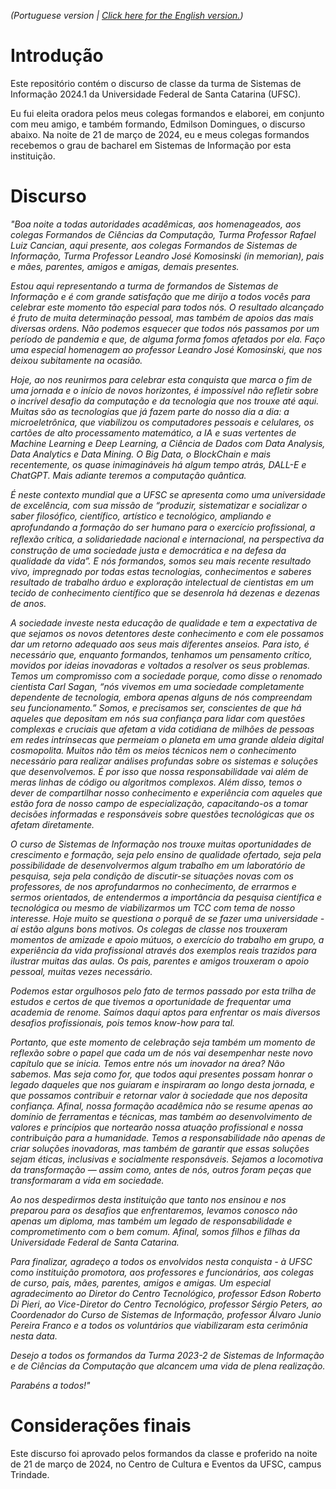 _(Portuguese version | [Click here for the English version.](https://github.com/barbaracalderon/graduation-speech-2024/blob/main/README-en.md))_

# Introdução

Este repositório contém o discurso de classe da turma de Sistemas de Informação 2024.1 da Universidade Federal de Santa Catarina (UFSC).

Eu fui eleita oradora pelos meus colegas formandos e elaborei, em conjunto com meu amigo, e também formando, Edmilson Domingues, o discurso abaixo. Na noite de 21 de março de 2024, eu e meus colegas formandos recebemos o grau de bacharel em Sistemas de Informação por esta instituição.

# Discurso

_"Boa noite a todas autoridades acadêmicas, aos homenageados, aos colegas Formandos de Ciências da Computação, Turma Professor Rafael Luiz Cancian, aqui presente, aos colegas Formandos de Sistemas de Informação, Turma Professor Leandro José Komosinski (in memorian), pais e mães, parentes, amigos e amigas, demais presentes._

_Estou aqui representando a turma de formandos de Sistemas de Informação e é com grande satisfação que me dirijo a todos vocês para celebrar este momento tão especial para todos nós. O resultado alcançado é fruto de muita determinação pessoal, mas também de apoios das mais diversas ordens. Não podemos esquecer que todos nós passamos por um período de pandemia e que, de alguma forma fomos afetados por ela. Faço uma especial homenagem ao professor Leandro José Komosinski, que nos deixou subitamente na ocasião._

_Hoje, ao nos reunirmos para celebrar esta conquista que marca o fim de uma jornada e o início de novos horizontes, é impossível não refletir sobre o incrível desafio da computação e da tecnologia que nos trouxe até aqui. Muitas são as tecnologias que já fazem parte do nosso dia a dia: a microeletrônica, que viabilizou os computadores pessoais e celulares, os cartões de alto processamento matemático, a IA e suas vertentes de Machine Learning e Deep Learning, a Ciência de Dados com Data Analysis, Data Analytics e Data Mining. O Big Data, o BlockChain e mais recentemente, os quase inimagináveis há algum tempo atrás, DALL-E e ChatGPT. Mais adiante teremos a computação quântica._

_É neste contexto mundial que a UFSC se apresenta como uma universidade de excelência, com sua missão de “produzir, sistematizar e socializar o saber filosófico, científico, artístico e tecnológico, ampliando e aprofundando a formação do ser humano para o exercício proﬁssional, a reﬂexão crítica, a solidariedade nacional e internacional, na perspectiva da construção de uma sociedade justa e democrática e na defesa da qualidade da vida”. E nós formandos, somos seu mais recente resultado vivo, impregnado por todas estas tecnologias, conhecimentos e saberes resultado de trabalho árduo e exploração intelectual de cientistas em um tecido de conhecimento científico que se desenrola há dezenas e dezenas de anos._

_A sociedade investe nesta educação de qualidade e tem a expectativa de que sejamos os novos detentores deste conhecimento e com ele possamos dar um retorno adequado aos seus mais diferentes anseios. Para isto, é necessário que, enquanto formandos, tenhamos um pensamento crítico, movidos por ideias inovadoras e voltados a resolver os seus problemas. Temos um compromisso com a sociedade porque, como disse o renomado cientista Carl Sagan, “nós vivemos em uma sociedade completamente dependente de tecnologia, embora apenas alguns de nós compreendam seu funcionamento.” Somos, e precisamos ser, conscientes de que há aqueles que depositam em nós sua confiança para lidar com questões complexas e cruciais que afetam a vida cotidiana de milhões de pessoas em redes intrínsecas que permeiam o planeta em uma grande aldeia digital cosmopolita. Muitos não têm os meios técnicos nem o conhecimento necessário para realizar análises profundas sobre os sistemas e soluções que desenvolvemos. É por isso que nossa responsabilidade vai além de meras linhas de código ou algoritmos complexos. Além disso, temos o dever de compartilhar nosso conhecimento e experiência com aqueles que estão fora de nosso campo de especialização, capacitando-os a tomar decisões informadas e responsáveis sobre questões tecnológicas que os afetam diretamente._

_O curso de Sistemas de Informação nos trouxe muitas oportunidades de crescimento e formação, seja pelo ensino de qualidade ofertado, seja pela possibilidade de desenvolvermos algum trabalho em um laboratório de pesquisa, seja pela condição de discutir-se situações novas com os professores, de nos aprofundarmos no conhecimento, de errarmos e sermos orientados, de entendermos a importância da pesquisa científica e tecnológica ou mesmo de viabilizarmos um TCC com tema de nosso interesse. Hoje muito se questiona o porquê de se fazer uma universidade - aí estão alguns bons motivos. Os colegas de classe nos trouxeram momentos de amizade e apoio mútuos, o exercício do trabalho em grupo, a experiência da vida profissional através dos exemplos reais trazidos para ilustrar muitas das aulas. Os pais, parentes e amigos trouxeram o apoio pessoal, muitas vezes necessário._

_Podemos estar orgulhosos pelo fato de termos passado por esta trilha de estudos e certos de que tivemos a oportunidade de frequentar uma academia de renome. Saímos daqui aptos para enfrentar os mais diversos desafios profissionais, pois temos know-how para tal._

_Portanto, que este momento de celebração seja também um momento de reflexão sobre o papel que cada um de nós vai desempenhar neste novo capítulo que se inicia. Temos entre nós um inovador na área? Não sabemos. Mas seja como for, que todos aqui presentes possam honrar o legado daqueles que nos guiaram e inspiraram ao longo desta jornada, e que possamos contribuir e retornar valor à sociedade que nos deposita confiança. Afinal, nossa formação acadêmica não se resume apenas ao domínio de ferramentas e técnicas, mas também ao desenvolvimento de valores e princípios que nortearão nossa atuação profissional e nossa contribuição para a humanidade. Temos a responsabilidade não apenas de criar soluções inovadoras, mas também de garantir que essas soluções sejam éticas, inclusivas e socialmente responsáveis. Sejamos a locomotiva da transformação — assim como, antes de nós, outros foram peças que transformaram a vida em sociedade._

_Ao nos despedirmos desta instituição que tanto nos ensinou e nos preparou para os desafios que enfrentaremos, levamos conosco não apenas um diploma, mas também um legado de responsabilidade e comprometimento com o bem comum. Afinal, somos filhos e filhas da Universidade Federal de Santa Catarina._

_Para finalizar, agradeço a todos os envolvidos nesta conquista - à UFSC como instituição promotora, aos professores e funcionários, aos colegas de curso, pais, mães, parentes, amigos e amigas. Um especial agradecimento ao Diretor do Centro Tecnológico, professor Edson Roberto Di Pieri, ao Vice-Diretor do Centro Tecnológico, professor Sérgio Peters, ao Coordenador do Curso de Sistemas de Informação, professor Álvaro Junio Pereira Franco e a todos os voluntários que viabilizaram esta cerimônia nesta data._

_Desejo a todos os formandos da Turma 2023-2 de Sistemas de Informação e de Ciências da Computação que alcancem uma vida de plena realização._

_Parabéns a todos!"_

# Considerações finais

Este discurso foi aprovado pelos formandos da classe e proferido na noite de 21 de março de 2024, no Centro de Cultura e Eventos da UFSC, campus Trindade.
